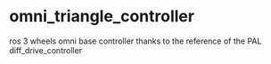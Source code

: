 # omni_triangle_controller
ros 3 wheels omni base controller 
thanks to the reference of the PAL diff_drive_controller
